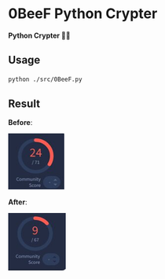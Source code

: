 # 0BeeF Python Crypter
**Python Crypter 🥩🔥**

## Usage
```bash
python ./src/0BeeF.py
```

## Result

**Before**:

![Before](img/1.jpg)

**After**:

![After](img/2.jpg)
